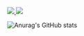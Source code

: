 <a href="https://velog.io/@peachy" target="_blank">
  <img src="https://img.shields.io/badge/velog-20C997?style=flat-square&logo=Velog&logoColor=white&link=https://velog.io/@peachy"/>
</a>
<a href="mailto:pyhoo78@gmail.com" target="_blank">
  <img src="https://img.shields.io/badge/pyhoo78@gmail.com-EA4335?style=flat-square&logo=Gmail&logoColor=white&link=pyhoo78@gmail.com"/>
</a>

![Anurag's GitHub stats](https://github-readme-stats.vercel.app/api?username=peachhhhyyyy&show_icons=true&theme=default)
